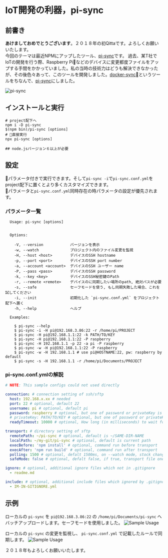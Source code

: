 # IoT開発の利器，pi-sync

## 前書き
  __あけましておめでとうございます__。２０１８年の初Qittaです。よろしくお願いいたします。  
  今回のテーマは最近NPMにアップしたツール、[pi-sync](https://www.npmjs.com/package/pi-sync)です。
  過去、某T社でIoTの開発を行う際、Raspberry Piなどのデバイスに変更都度ファイルをアップする手間をかかっていました。私の当時の技術力はどうも解決できなかったが、その後色々あって、このツールを開発しました。[docker-sync](https://github.com/EugenMayer/docker-sync)というツールをちなんで、[pi-sync](https://www.npmjs.com/package/pi-sync)にしました。  
  
  ![pi-sync](https://cdn.rawgit.com/jerrywdlee/pi-sync/2953d442/assets/pi-sync.png "pi-sync")
## インストールと実行
```
# project配下へ
npm i -D pi-sync
$(npm bin)/pi-sync [options]
# 直接実行
npx pi-sync [options]

## node.jsバージョン６以上が必要
```

## 設定
パラメータ付きで実行できます。そして`pi-sync -i`で`pi-sync.conf.yml`をproject配下に置くとより多くカスタマイズできます。  
パラメータと`pi-sync.conf.yml`同時存在の時パラメータの設定が優先されます。
### パラメータ一覧
```
  Usage: pi-sync [options]


  Options:

    -V, --version            バージョンを表示
    -w, --watch              プロジェクト内のファイル変更を監視
    -H, --host <host>        デバイスのSSH hostname
    -p, --port <port>        デバイスのSSH port number
    -a, --account <account>  デバイスのSSH ユーザー name
    -P, --pass <pass>        デバイスのSSH password 
    -k, --key <key>          デバイスのSSH秘密鍵のPath
    -r, --remote <remote>    デバイスのに同期したい場所のpath, 絶対パスが必要
    -s, --safe               セーフモードを使う, もし同期失敗した場合、これを試してください
    -i, --init               初期化した `pi-sync.conf.yml` をプロジェクト配下へ置く
    -h, --help               ヘルプ

  Examples:

    $ pi-sync --help
    $ pi-sync -i -H pi@192.168.3.86:22 -r /home/pi/PROJECT
    $ pi-sync -H pi@192.168.1.1:22 -k PATH/TO/KEY
    $ pi-sync -H pi@192.168.1.1:22 -P raspberry
    $ pi-sync -H 192.168.1.1 -p 22 -a pi -P raspberry
    $ pi-sync -w -H pi@192.168.1.1:22 -P raspberry
    $ pi-sync -w -H 192.168.1.1 # use pi@HOSTNAME:22, pw: raspberry by default
    $ pi-sync -s -H 192.168.1.1 -r /home/pi/Documents/PROJECT
```

### pi-sync.conf.ymlの解説
```yaml
# NOTE: This sample configs could not used directly

connection: # connection setting of ssh/sftp 
  host: 192.168.x.xx # needed
  port: 22 # optional, default 22
  username: pi # optional, default pi
  password: raspberry # optional, but one of password or privateKey is needed
  # privateKey: PATH/TO/KEY # optional, but one of password or privateKey is needed
  readyTimeout: 10000 # optional, How long (in milliseconds) to wait for the SSH handshake to complete 

transport: # directory setting of sftp
  remotePath: ~/pi-sync # optional, default is ~/SAME-DIR-NAME
  localPath: ~/my-git/pi-sync # optional, default is current path
  execBefore: 'npm install' # optional, command run before transport
  execAfter: 'npm run build' # optional, command run after transport
  polling: 1500 # optional, defalt 1500ms, on --watch mode, stock changes and transport every few moment
  safeMode: false # optional, defalt false, if true, transport file one by one, slow but safe

ignore: # optional, additional ignore files which not in .gitignore
  - readme.md

include: # optional, additional include files which ignored by .gitignore
  - IM-IN-GITIGNORE.yml
```

## 示例
ローカルの `pi-sync` を `pi@192.168.3.86:22` の `/home/pi/Documents/pi-sync` へバッチアップロードします。セーフモードを使用しました。
![Sample Usage](https://cdn.rawgit.com/jerrywdlee/pi-sync/c128932c/assets/pi-sync_demo_1.gif "Sample Usage")

ローカルの `pi-sync` の変更を監視し、 `pi-sync.conf.yml` で記載したルールで同期します。
![Sample Usage](https://cdn.rawgit.com/jerrywdlee/pi-sync/c128932c/assets/pi-sync_demo_2.gif "Sample Usage")

２０１８年もよろしくお願いいたします。



